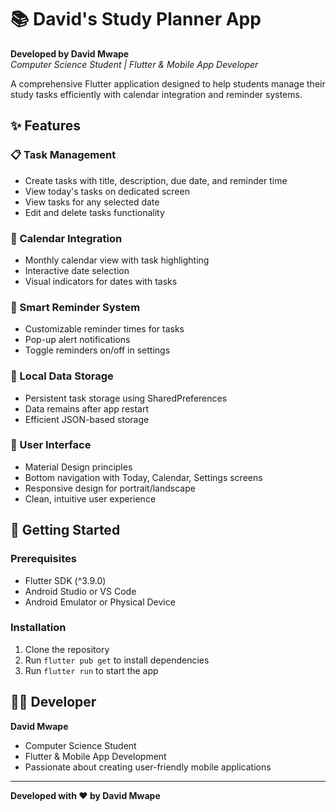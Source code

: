# 📚 David's Study Planner App

**Developed by David Mwape**  
*Computer Science Student | Flutter & Mobile App Developer*

A comprehensive Flutter application designed to help students manage their study tasks efficiently with calendar integration and reminder systems.

## ✨ Features

### 📋 Task Management
- Create tasks with title, description, due date, and reminder time
- View today's tasks on dedicated screen
- View tasks for any selected date
- Edit and delete tasks functionality

### 📅 Calendar Integration
- Monthly calendar view with task highlighting
- Interactive date selection
- Visual indicators for dates with tasks

### 🔔 Smart Reminder System
- Customizable reminder times for tasks
- Pop-up alert notifications
- Toggle reminders on/off in settings

### 💾 Local Data Storage
- Persistent task storage using SharedPreferences
- Data remains after app restart
- Efficient JSON-based storage

### 🎨 User Interface
- Material Design principles
- Bottom navigation with Today, Calendar, Settings screens
- Responsive design for portrait/landscape
- Clean, intuitive user experience

## 🚀 Getting Started

### Prerequisites
- Flutter SDK (^3.9.0)
- Android Studio or VS Code
- Android Emulator or Physical Device

### Installation
1. Clone the repository
2. Run `flutter pub get` to install dependencies
3. Run `flutter run` to start the app

## 👨‍💻 Developer

**David Mwape**
- Computer Science Student
- Flutter & Mobile App Development
- Passionate about creating user-friendly mobile applications

---
**Developed with ❤️ by David Mwape**
